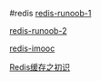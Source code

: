 #redis
[redis-runoob-1](https://www.evernote.com/l/AjiSRKOFU9JJrLaLy-g7SQaOPv7i7zBWlxg/)

[redis-runoob-2](https://www.evernote.com/l/AjhLPz3eb91KhYBieBemVl8x1CzlWfsKHko/)

[redis-imooc](https://www.evernote.com/l/AjhUFWvA80BMhaAGKs04lknLitMemHR8G9I/)

[Redis缓存之初识](https://www.evernote.com/l/AjhEnBQuzxxNlYPk9IXN8SmiLNgC3cOyDf4/)
